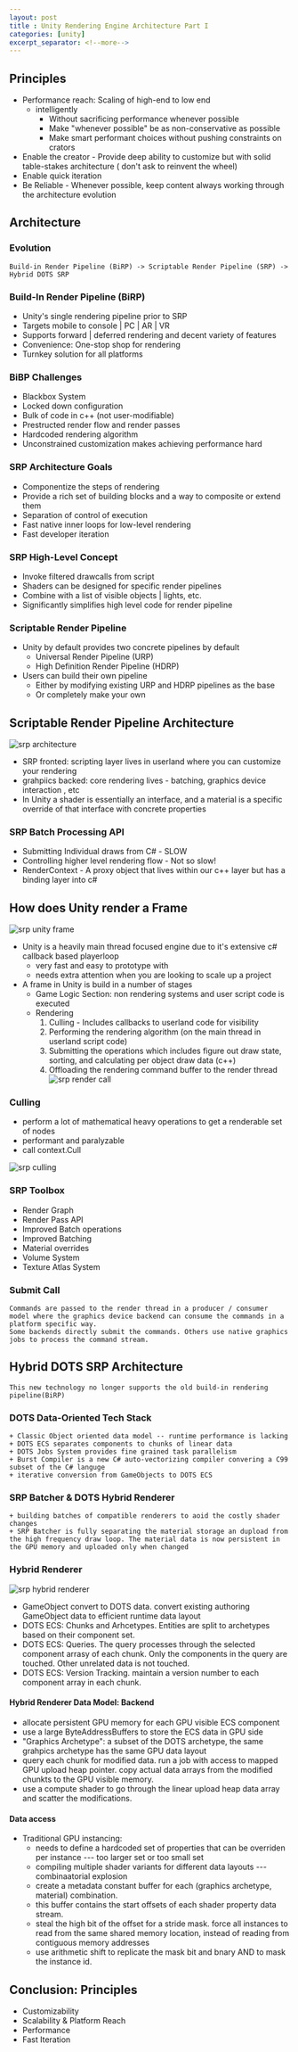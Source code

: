 ```yaml
---
layout: post
title : Unity Rendering Engine Architecture Part I
categories: [unity]
excerpt_separator: <!--more-->
---
```


## Principles

+ Performance reach: Scaling of high-end to low end
    -  intelligently
        - Without sacrificing performance whenever possible
        - Make "whenever possible" be as non-conservative as possible
        - Make smart performant choices without pushing constraints on crators
+ Enable the creator
        - Provide deep ability to customize but with solid table-stakes architecture ( don't ask to reinvent the wheel)
+ Enable quick iteration
+ Be Reliable
        - Whenever possible, keep content always working through the architecture evolution

<!--more-->
## Architecture

### Evolution
    
    Build-in Render Pipeline (BiRP) -> Scriptable Render Pipeline (SRP) -> Hybrid DOTS SRP

### Build-In Render Pipeline (BiRP)

+ Unity's single rendering pipeline prior to SRP
+ Targets mobile to console | PC | AR | VR
+ Supports forward | deferred rendering and decent variety of features
+ Convenience: One-stop shop for rendering
+ Turnkey solution for all platforms

### BiBP Challenges

+ Blackbox System
+ Locked down configuration
+ Bulk of code in c++ (not user-modifiable)
+ Prestructed render flow and render passes
+ Hardcoded rendering algorithm
+ Unconstrained customization makes achieving performance hard

### SRP Architecture Goals

+ Componentize the steps of rendering
+ Provide a rich set of building blocks and a way to composite or extend them
+ Separation of control of execution
+ Fast native inner loops for low-level rendering
+ Fast developer iteration

### SRP High-Level Concept

+ Invoke filtered drawcalls from script
+ Shaders can be designed for specific render pipelines
+ Combine with a list of visible objects | lights, etc.
+ Significantly simplifies high level code for render pipeline

### Scriptable Render Pipeline

+ Unity by default provides two concrete pipelines by default
    - Universal Render Pipeline (URP)
    - High Definition Render Pipeline (HDRP)
+ Users can build their own pipeline
    - Either by modifying existing URP and HDRP pipelines as the base
    - Or completely make your own

## Scriptable Render Pipeline Architecture

![srp architecture](/assets/srp/srp_architecture.png)

+ SRP fronted: scripting layer lives in userland where you can customize your rendering
+ grahpiics backed: core rendering lives - batching, graphics device interaction , etc
+ In Unity a shader is essentially an interface, and a material is a specific override of that interface with concrete properties

### SRP Batch Processing API

+ Submitting Individual draws from C# - SLOW
+ Controlling higher level rendering flow - Not so slow!
+ RenderContext - A proxy object that lives within our c++ layer but has a binding layer into c#

## How does Unity render a Frame
![srp unity frame](/assets/srp/srp_unity_frame.png)
+ Unity is a heavily main thread focused engine due to it's extensive c# callback based playerloop
    - very fast and easy to prototype with
    - needs extra attention when you are looking to scale up a project
+ A frame in Unity is build in a number of stages
    - Game Logic Section: non rendering systems and user script code is executed
    - Rendering
        1. Culling - Includes callbacks to userland code for visibility
        2. Performing the rendering algorithm (on the main thread in userland script code)
        3. Submitting the operations which includes figure out draw state, sorting, and calculating per object draw data (c++)
        4. Offloading the rendering command buffer to the render thread
![srp render call](/assets/srp/srp_render_call.png)

### Culling

+ perform a lot of mathematical heavy operations to get a renderable set of nodes
+ performant and paralyzable
+ call context.Cull

![srp culling](/assets/srp/srp_culling.png)

### SRP Toolbox

+ Render Graph
+ Render Pass API
+ Improved Batch operations
+ Improved Batching
+ Material overrides
+ Volume System
+ Texture Atlas System
    
### Submit Call
    Commands are passed to the render thread in a producer / consumer model where the graphics device backend can consume the commands in a platform specific way.
    Some backends directly submit the commands. Others use native graphics jobs to process the command stream.

## Hybrid DOTS SRP Architecture
    This new technology no longer supports the old build-in rendering pipeline(BiRP)
### DOTS Data-Oriented Tech Stack
    + Classic Object oriented data model -- runtime performance is lacking
    + DOTS ECS separates components to chunks of linear data
    + DOTS Jobs System provides fine grained task parallelism
    + Burst Compiler is a new C# auto-vectorizing compiler convering a C99 subset of the C# languge
    + iterative conversion from GameObjects to DOTS ECS
### SRP Batcher & DOTS Hybrid Renderer
    + building batches of compatible renderers to aoid the costly shader changes
    + SRP Batcher is fully separating the material storage an dupload from the high frequency draw loop. The material data is now persistent in the GPU memory and uploaded only when changed

### Hybrid Renderer
![srp hybrid renderer](/assets/srp/srp_hybrid_renderer.png)

+ GameObject convert to DOTS data. convert existing authoring GameObject data to efficient runtime data layout
+ DOTS ECS: Chunks and Arhcetypes. Entities are split to archetypes based on their component set.
+ DOTS ECS: Queries. The query processes through the selected component arrasy of each chunk. Only the components in the query are touched. Other unrelated data is not touched.
+ DOTS ECS: Version Tracking. maintain a version number to each component array in each chunk.

#### Hybrid Renderer Data Model: Backend

+ allocate persistent GPU memory for each GPU visible ECS component
+ use a large ByteAddressBuffers to store the ECS data in GPU side
+ "Graphics Archetype": a subset of the DOTS archetype, the same grahpics archetype has the same GPU data layout
+ query each chunk for modified data. run a job with access to mapped GPU upload heap pointer. copy actual data arrays from the modified chunkts to the GPU visible memory.
+ use a compute shader to go through the linear upload heap data array and scatter the modifications.

#### Data access

+ Traditional GPU instancing: 
    - needs to define a hardcoded set of properties that can be overriden per instance --- too larger set or too small set
    - compiling multiple shader variants for different data layouts --- combinaatorial explosion
    - create a metadata constant buffer for each (graphics archetype, material) combination.
    - this buffer contains the start offsets of each shader property data stream.
    - steal the high bit of the offset for a stride mask. force all instances to read from the same shared memory location, instead of reading from contiguous memory addresses
    - use arithmetic shift to replicate the mask bit and bnary AND to mask the instance id.

## Conclusion: Principles

+ Customizability
+ Scalability & Platform Reach
+ Performance
+ Fast Iteration
